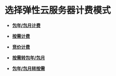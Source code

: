 # 选择弹性云服务器计费模式<a name="ecs_03_0101"></a>

-   **[包年/包月计费](包年-包月计费.md)**  

-   **[按需计费](按需计费.md)**  

-   **[竞价计费](竞价计费.md)**  

-   **[按需转包年/包月](按需转包年-包月.md)**  

-   **[包年/包月转按需](包年-包月转按需.md)**  


